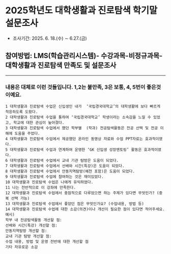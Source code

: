 # 2025학년도 대학생활과 진로탐색  학기말 설문조사
- 조사기간: 2025. 6. 18.(수) ∼ 6.27.(금)
## 참여방법: LMS(학습관리시스템)- 수강과목-비정규과목-대학생활과 진로탐색 만족도 및 설문조사
---
### 내용은 대체로 이런 것들입니다. 1,2는 불만족, 3은 보통, 4, 5번이 좋은것 이예요.
```
1 대학생활과 진로탐색 수업은 신입생인 내가  ‘국립경국대학교’의 대학생활에 보다 빠르게 적응하도록 도왔다. 
2 대학생활과 진로탐색 수업을 통하여 ‘국립경국대학교’ 학생이라는 소속감을 느낄 수 있었고, 학교에 대한 관심이 높아졌다. 
3 대학생활과 진로탐색 수업에서 했던 학부별  (학과) 전공탐색활동은 전공 선택 및 전공 이해에 도움을 주었다. 
4 대학생활과 진로탐색 수업에서 제공했던 온라인 동영상 자료와 수업 PPT자료는 효과적이였다.
5 대학생활과 진로탐색 수업과 연계하여 운영한 ‘GK 신입생 성장멘토링’ 활동은 효과적이였다. 
6 대학생활과 진로탐색 수업에서 교내 기관 탐방은 도움이 되었다.  
7 대학생활과 진로탐색 수업에서 선배와 시간(특강)은 도움이 되었다. 
8 대학생활과 진로탐색 수업에서 안동지역탐방(예천 포함)은 도움이 되었다. 
9 대학생활과 진로탐색 수업에 참여하는 것은 재미있었다. 
10 대학생활과 진로탐색 수업은 나에게 유익하였다. 
11 나는 전반적으로 이 강좌에 만족한다. 
12 대학생활과 진로탐색 수업에서 중점적으로 다루었으면 하는 주제가 있다면 무엇인가? (중복 선택 가능)
13 대학생활과 진로탐색 수업에서 좋았던 점은 무엇인가요? (수업내용, 방법 등)  
14 대학생활과 진로탐색 수업에 대한 소감(의견)이나 개선이 필요한 점이 있다면 적어주세요. 
예시) 
학부 내 전공탐색활동 개선할 점:
선배와 시간(특강) 개선할 점: 
안동지역탐방 개선할 점:
교내 기관 탐방 개선할 점:
수업 내용, 방법 및 운영 전반에 대한 개선할 점 
기타 자유로운 소감
```
